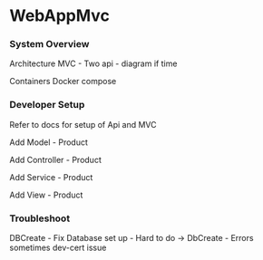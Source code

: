 # WebAppMvc

### System Overview

Architecture MVC - Two api - diagram if time

Containers Docker compose

### Developer Setup
Refer to docs for setup of Api and MVC

Add Model - Product

Add Controller - Product

Add Service - Product

Add View -  Product

### Troubleshoot

DBCreate - Fix
Database set up - Hard to do -> DbCreate - Errors sometimes
dev-cert issue

